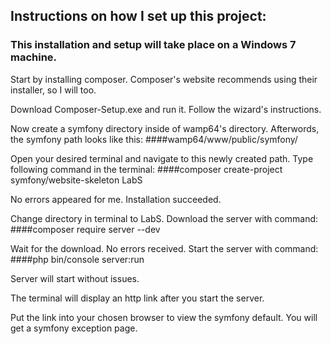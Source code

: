## Instructions on how I set up this project:

### This installation and setup will take place on a Windows 7 machine.

Start by installing composer. Composer's website recommends using their installer, so I will too. 

Download Composer-Setup.exe and run it. Follow the wizard's instructions.

Now create a symfony directory inside of wamp64's directory. Afterwords, the symfony path looks like this:
####wamp64/www/public/symfony/

Open your desired terminal and navigate to this newly created path. Type following command in the terminal:
####composer create-project symfony/website-skeleton LabS

No errors appeared for me. Installation succeeded.

Change directory in terminal to LabS. Download the server with command:
####composer require server --dev

Wait for the download. No errors received. Start the server with command:
####php bin/console server:run

Server will start without issues. 

The terminal will display an http link after you start the server. 

Put the link into your chosen browser to view the symfony default. 
You will get a symfony exception page.